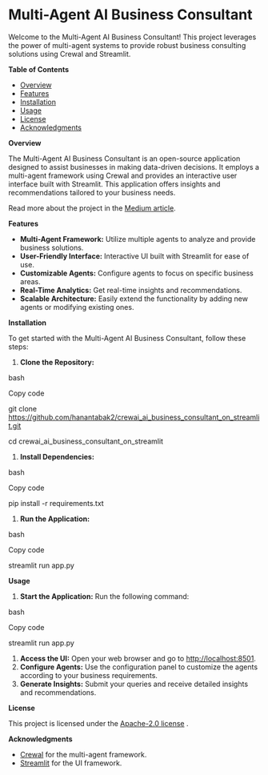 <h1>Multi-Agent AI Business Consultant</h1>

Welcome to the Multi-Agent AI Business Consultant! This project leverages the power of multi-agent systems to provide robust business consulting solutions using CrewaI and Streamlit.

**Table of Contents**

- [Overview](file:///C:\Users\Mustafa\Desktop\readme_github.docx#overview)
- [Features](file:///C:\Users\Mustafa\Desktop\readme_github.docx#features)
- [Installation](file:///C:\Users\Mustafa\Desktop\readme_github.docx#installation)
- [Usage](file:///C:\Users\Mustafa\Desktop\readme_github.docx#usage)
- [License](file:///C:\Users\Mustafa\Desktop\readme_github.docx#license)
- [Acknowledgments](file:///C:\Users\Mustafa\Desktop\readme_github.docx#acknowledgments)

**Overview**

The Multi-Agent AI Business Consultant is an open-source application designed to assist businesses in making data-driven decisions. It employs a multi-agent framework using CrewaI and provides an interactive user interface built with Streamlit. This application offers insights and recommendations tailored to your business needs.

Read more about the project in the [Medium article](https://medium.com/@hanan.tabak/user-friendly-open-source-multi-agent-ai-business-consultant-on-crewai-and-streamlit-0f972feb1b74).

**Features**

- **Multi-Agent Framework:** Utilize multiple agents to analyze and provide business solutions.
- **User-Friendly Interface:** Interactive UI built with Streamlit for ease of use.
- **Customizable Agents:** Configure agents to focus on specific business areas.
- **Real-Time Analytics:** Get real-time insights and recommendations.
- **Scalable Architecture:** Easily extend the functionality by adding new agents or modifying existing ones.

**Installation**

To get started with the Multi-Agent AI Business Consultant, follow these steps:

1. **Clone the Repository:**

bash

Copy code

git clone <https://github.com/hanantabak2/crewai_ai_business_consultant_on_streamlit.git>

cd crewai_ai_business_consultant_on_streamlit

1. **Install Dependencies:**

bash

Copy code

pip install -r requirements.txt

1. **Run the Application:**

bash

Copy code

streamlit run app.py

**Usage**

1. **Start the Application:** Run the following command:

bash

Copy code

streamlit run app.py

1. **Access the UI:** Open your web browser and go to <http://localhost:8501>.
2. **Configure Agents:** Use the configuration panel to customize the agents according to your business requirements.
3. **Generate Insights:** Submit your queries and receive detailed insights and recommendations.

**License**

This project is licensed under the [Apache-2.0 license](https://github.com/hanantabak2/crewai_ai_business_consultant_on_streamlit) .

**Acknowledgments**

- [CrewaI](https://crewai.com) for the multi-agent framework.
- [Streamlit](https://streamlit.io/) for the UI framework.
